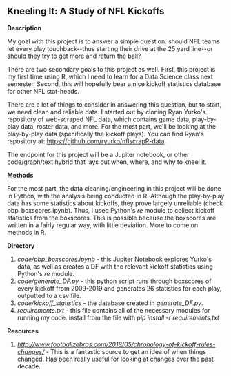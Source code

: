 ## Kneeling It: A Study of NFL Kickoffs

**Description**

My goal with this project is to answer a simple question: should NFL teams let every play touchback--thus starting their drive at the 25 yard line--or should they try to get more and return the ball?

There are two secondary goals to this project as well. First, this project is my first time using R, which I need to learn for a Data Science class next semester. Second, this will hopefully bear a nice kickoff statistics database for other NFL stat-heads.

There are a lot of things to consider in answering this question, but to start, we need clean and reliable data. I started out by cloning Ryan Yurko's repository of web-scraped NFL data, which contains game data, play-by-play data, roster data, and more. For the most part, we'll be looking at the play-by-play data (specifically the kickoff plays). You can find Ryan's repository at: https://github.com/ryurko/nflscrapR-data.

The endpoint for this project will be a Jupiter notebook, or other code/graph/text hybrid that lays out when, where, and why to kneel it.

**Methods**

For the most part, the data cleaning/engineering in this project will be done in Python, with the analysis being conducted in R. Although the play-by-play data has some statistics about kickoffs, they prove largely unreliable (check pbp_boxscores.ipynb). Thus, I used Python's *re* module to collect kickoff statistics from the boxscores. This is possible because the boxscores are written in a fairly regular way, with little deviation. More to come on methods in R.

**Directory**
1. *code/pbp_boxscores.ipynb* - this Jupiter Notebook explores Yurko's data, as well as creates a DF with the relevant kickoff statistics using Python's *re* module.
2. *code/generate_DF.py* - this python script runs through boxscores of every kickoff from 2009-2019 and generates 26 statistics for each play, outputted to a csv file.
3. *code/kickoff_statistics* - the database created in *generate_DF.py*.
4. *requirements.txt* - this file contains all of the necessary modules for running my code. install from the file with *pip install -r requirements.txt*

**Resources**
1. *http://www.footballzebras.com/2018/05/chronology-of-kickoff-rules-changes/* - This is a fantastic source to get an idea of when things changed. Has been really useful for looking at changes over the past decade.